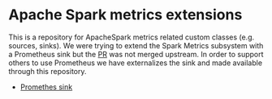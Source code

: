# Apache Spark metrics extensions

This is a repository for ApacheSpark metrics related custom classes (e.g. sources, sinks). We were trying to extend the Spark Metrics subsystem with a Prometheus sink but the [PR](https://github.com/apache/spark/pull/19775#issuecomment-371504349) was not merged upstream. In order to support others to use Prometheus we have externalizes the sink and made available through this repository.

* [Promethes sink](https://github.com/banzaicloud/spark-metrics/blob/master/PrometheusSink.md)


